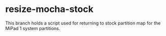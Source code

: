 # resize-mocha-stock
This branch holds a script used for returning to stock partition map for the MiPad 1 system partitions. 
